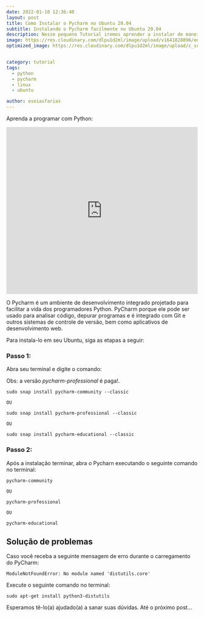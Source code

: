 ```yaml
---
date: 2022-01-10 12:36:40
layout: post
title: Como Instalar o Pycharm no Ubuntu 20.04
subtitle: Instalando o Pycharm facilmente no Ubuntu 20.04
description: Nesse pequeno Tutorial iremos aprender a instalar de maneira fácil o Pycharm no Ubuntu 20.04.
image: https://res.cloudinary.com/dlpu1d2ml/image/upload/v1641828896/enghash/pycharm_u9lrc1.png
optimized_image: https://res.cloudinary.com/dlpu1d2ml/image/upload/c_scale,w_380/v1641828896/enghash/pycharm_u9lrc1.png


category: tutorial
tags:
  - python
  - pycharm
  - linux
  - ubuntu

author: oseiasfarias
---
```


Aprenda a programar com Python:

<iframe width="100%" height="440" src="https://www.youtube.com/embed/videoseries?list=PL5jigOsyxDtCGEdY1I0Ymmv4lOyUkWbm2" title="YouTube video player" frameborder="0" allow="accelerometer; autoplay; clipboard-write; encrypted-media; gyroscope; picture-in-picture" allowfullscreen></iframe>


O Pycharm é um ambiente de desenvolvimento integrado projetado para facilitar a vida dos programadores Python. PyCharm porque ele pode ser usado para analisar código, depurar programas e é integrado com Git e outros sistemas de controle de versão, bem como aplicativos de desenvolvimento web.

Para instala-lo em seu Ubuntu, siga as etapas a seguir:

### **Passo 1:**

Abra seu terminal e digite o comando:

Obs: a versão *pycharm-professional* é paga!.

```shell
sudo snap install pycharm-community --classic

OU

sudo snap install pycharm-professional --classic

OU

sudo snap install pycharm-educational --classic
```

### **Passo 2:**

Após a instalação terminar, abra o Pycharn executando o seguinte comando no terminal:

```shell
pycharm-community

OU

pycharm-professional

OU

pycharm-educational
```

## **Solução de problemas**

Caso você receba a seguinte mensagem de erro durante o carregamento do PyCharm:

```shell
ModuleNotFoundError: No module named 'distutils.core'
```

Execute o seguinte comando no terminal:

```shell
sudo apt-get install python3-distutils
```

Esperamos tê-lo(a) ajudado(a) a sanar suas dúvidas. Até o próximo post…



